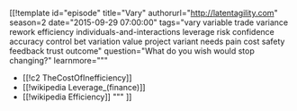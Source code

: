 [[!template id="episode"
title="Vary"
authorurl="http://latentagility.com"
season=2
date="2015-09-29 07:00:00"
tags="vary variable trade variance rework efficiency individuals-and-interactions leverage risk confidence accuracy control bet variation value project variant needs pain cost safety feedback trust outcome"
question="What do you wish would stop changing?"
learnmore="""
- [[!c2 TheCostOfInefficiency]]
- [[!wikipedia Leverage_(finance)]]
- [[!wikipedia Efficiency]]
"""
]]

